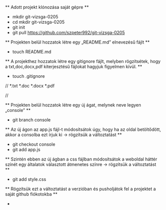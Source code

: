 ** Adott projekt klónozása saját gépre **

* mkdir git-vizsga-0205
* cd mkdir git-vizsga-0205
* git init
* git pull https://github.com/szpeter992/git-vizsga-0205

** Projekten belül hozzatok létre egy „README.md” elnevezésű fájlt **

* touch README.md

** A projekthez hozzatok létre egy gitignore fájlt, melyben rögzítsétek, hogy a txt,doc,docx,pdf kiterjesztésű fájlokat hagyjuk figyelmen kívül. **

* touch .gitignore

//
*.txt
*.doc
*.docx
*.pdf

//

** Projekten belül hozzatok létre egy új ágat, melynek neve legyen „console” **

* git branch console

** Az új ágon az app.js fájl-t módosítsátok úgy, hogy ha az oldal betöltődött, akkor a consolba ezt írjuk ki -> rögzítsük a változtatást **

* git checkout console
* git add app.js

** Szintén ebben az új ágban a css fájlban módosítsátok a weboldal háttér színét egy általatok választott átmenetes színre -> rögzítsük a változtatást **

* git add style.css

** Rögzítsük ezt a változtatást a verzióban és pusholjátok fel a projektet a  saját github fiókotokba **

*

